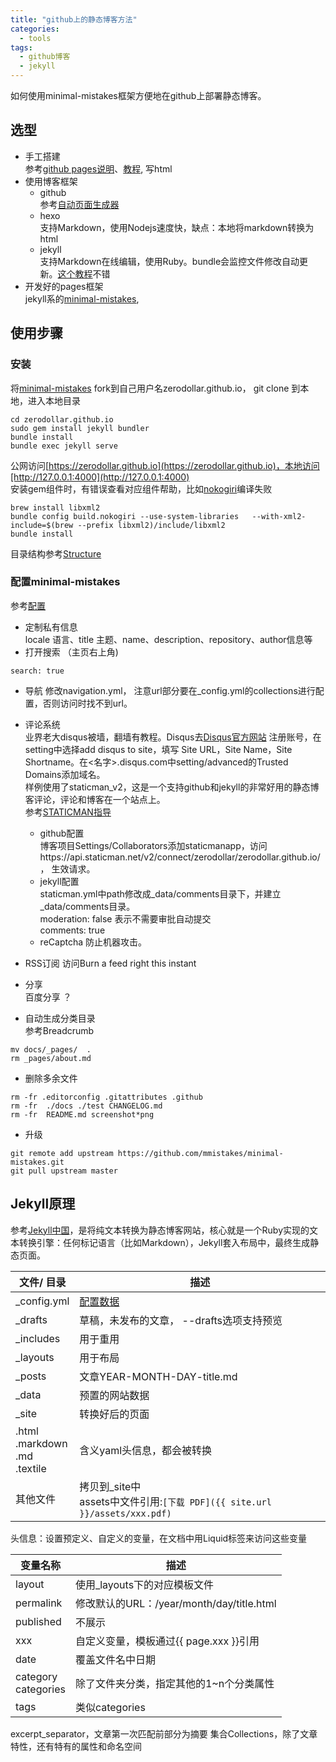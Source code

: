 ```yaml
---
title: "github上的静态博客方法"
categories:
  - tools
tags:
  - github博客
  - jekyll
---
```

如何使用minimal-mistakes框架方便地在github上部署静态博客。


## 选型
- 手工搭建    
参考[github pages说明](https://pages.github.com)、[教程](https://help.github.com/categories/github-pages-basics/), 写html
- 使用博客框架
  - github  
    参考[自动页面生成器](http://blog.csdn.net/renfufei/article/details/37725057/) 
  - hexo  
     支持Markdown，使用Nodejs速度快，缺点：本地将markdown转换为html
  - jekyll  
    支持Markdown在线编辑，使用Ruby。bundle会监控文件修改自动更新。[这个教程](http://blog.csdn.net/on_1y/article/details/19259435#t8)不错
- 开发好的pages框架  
  jekyll系的[minimal-mistakes](https://mmistakes.github.io/minimal-mistakes), 

## 使用步骤
### 安装
将[minimal-mistakes](https://mmistakes.github.io/minimal-mistakes) fork到自己用户名zerodollar.github.io， git clone 到本地，进入本地目录
```
cd zerodollar.github.io
sudo gem install jekyll bundler
bundle install
bundle exec jekyll serve
```
公网访问[https://zerodollar.github.io](https://zerodollar.github.io)，本地访问[http://127.0.0.1:4000](http://127.0.0.1:4000)  
安装gem组件时，有错误查看对应组件帮助，比如[nokogiri](http://www.nokogiri.org/tutorials/installing_nokogiri.html)编译失败
```
brew install libxml2
bundle config build.nokogiri --use-system-libraries   --with-xml2-include=$(brew --prefix libxml2)/include/libxml2
bundle install
```
目录结构参考[Structure](https://mmistakes.github.io/minimal-mistakes/docs/structure/)
### 配置minimal-mistakes
参考[配置](https://mmistakes.github.io/minimal-mistakes/docs/configuration/)

- 定制私有信息  
locale 语言、title  主题、name、description、repository、author信息等
- 打开搜索 （主页右上角) 
```
search: true
```
- 导航 
修改navigation.yml， 注意url部分要在_config.yml的collections进行配置，否则访问时找不到url。
- 评论系统  
业界老大disqus被墙，翻墙有教程。Disqus去[Disqus官方网站](https://disqus.com) 注册账号，在setting中选择add disqus to site，填写 Site URL，Site Name，Site Shortname。在<名字>.disqus.com中setting/advanced的Trusted Domains添加域名。  
样例使用了staticman_v2，这是一个支持github和jekyll的非常好用的静态博客评论，评论和博客在一个站点上。  
参考[STATICMAN指导](https://staticman.net/docs/index.html)
  - github配置  
  博客项目Settings/Collaborators添加staticmanapp，访问https://api.staticman.net/v2/connect/zerodollar/zerodollar.github.io/， 生效请求。
  - jekyll配置  
  staticman.yml中path修改成_data/comments目录下，并建立_data/comments目录。  
  moderation: false 表示不需要审批自动提交  
  comments: true
  - reCaptcha
  防止机器攻击。

- RSS订阅
访问[](https://feedburner.google.com)Burn a feed right this instant
- 分享  
百度分享 ？
- 自动生成分类目录  
参考Breadcrumb
```
mv docs/_pages/  .
rm _pages/about.md
```
- 删除多余文件  
```
rm -fr .editorconfig .gitattributes .github 
rm -fr  ./docs ./test CHANGELOG.md 
rm -fr  README.md screenshot*png
```
- 升级  
```
git remote add upstream https://github.com/mmistakes/minimal-mistakes.git
git pull upstream master
```

## Jekyll原理
参考[Jekyll中国](http://jekyllcn.com/docs/structure/)，是将纯文本转换为静态博客网站，核心就是一个Ruby实现的文本转换引擎：任何标记语言（比如Markdown），Jekyll套入布局中，最终生成静态页面。


文件/ 目录 | 描述
------- | -------
_config.yml | [配置数据](http://jekyllcn.com/docs/configuration/)
_drafts|草稿，未发布的文章， --drafts选项支持预览
_includes|用于重用
_layouts|用于布局
_posts|文章YEAR-MONTH-DAY-title.md
_data|预置的网站数据
_site|转换好后的页面
.html<br>.markdown<br>.md<br>.textile|含义yaml头信息，都会被转换
其他文件|拷贝到_site中<br>assets中文件引用:`[下载 PDF]({{ site.url }}/assets/xxx.pdf)`


头信息：设置预定义、自定义的变量，在文档中用Liquid标签来访问这些变量

变量名称 | 描述
------- | -------
layout|使用_layouts下的对应模板文件
permalink|修改默认的URL：/year/month/day/title.html
published|不展示
xxx|自定义变量，模板通过{{ page.xxx }}引用
date|覆盖文件名中日期
category<br>categories|除了文件夹分类，指定其他的1~n个分类属性
tags|类似categories

excerpt_separator，文章第一次匹配前部分为摘要
集合Collections，除了文章特性，还有特有的属性和命名空间

